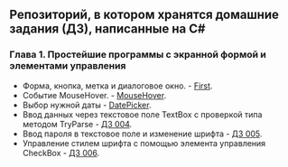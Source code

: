 ## Репозиторий, в котором хранятся домашние задания (ДЗ), написанные на C#

### Глава 1. Простейшие программы с экранной формой и элементами управления
* Форма, кнопка, метка и диалоговое окно. - [First](https://github.com/GhostBasenji/homeworks/tree/master/First).
* Событие MouseHover. - [MouseHover](https://github.com/GhostBasenji/homeworks/tree/master/MouseHover).
* Выбор нужной даты - [DatePicker](https://github.com/GhostBasenji/homeworks/tree/master/DatePicker).
* Ввод данных через текстовое поле TextBox с проверкой типа методом TryParse - [ДЗ 004](https://github.com/GhostBasenji/homeworks/tree/master/Root).
* Ввод пароля в текстовое поле и изменение шрифта - [ДЗ 005](https://github.com/GhostBasenji/homeworks/tree/master/Passport).
* Управление стилем шрифта с помощью элемента управления CheckBox - [ДЗ 006](https://github.com/GhostBasenji/homeworks/tree/master/CheckBox).